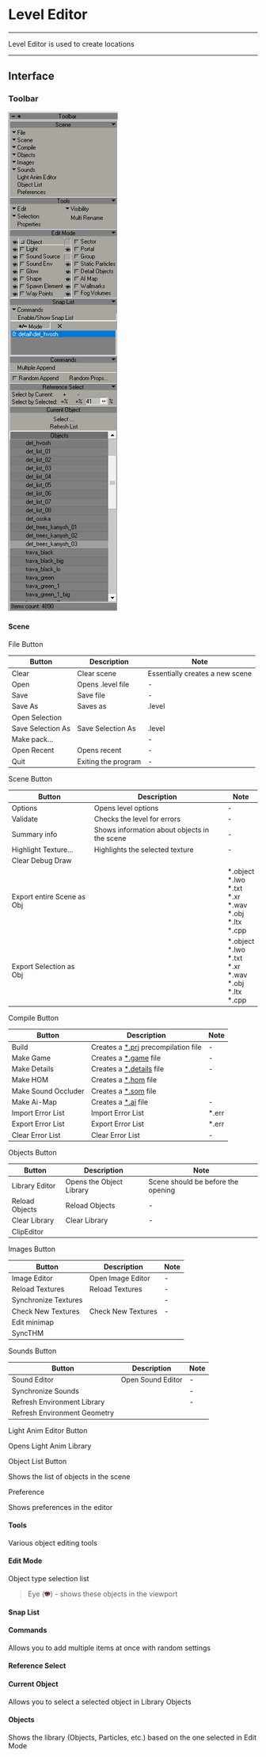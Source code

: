 # Level Editor

___

Level Editor is used to create locations

___

## Interface

### Toolbar

![toolbar centered](./images/level-editor-toolbar.png)

#### Scene

File Button

| Button | Description | Note |
|---|---|---|
| Clear | Clear scene | Essentially creates a new scene |
| Open | Opens .level file | - |
| Save | Save file | - |
| Save As | Saves as | .level |
| Open Selection |  |  |
| Save Selection As | Save Selection As | .level |
| Make pack... |  | - |
| Open Recent | Opens recent | - |
| Quit | Exiting the program | - |

Scene Button

| Button | Description | Note |
|---|---|---|
| Options | Opens level options | - |
| Validate | Checks the level for errors | - |
| Summary info | Shows information about objects in the scene | - |
| Highlight Texture... | Highlights the selected texture | - |
| Clear Debug Draw |  |  |
| Export entire Scene as Obj |  | *.object<br> *.lwo<br> *.txt<br> *.xr<br> *.wav<br> *.obj<br> *.ltx<br> *.cpp |
| Export Selection as Obj |  | *.object<br> *.lwo<br> *.txt<br> *.xr<br> *.wav<br> *.obj<br> *.ltx<br> *.cpp |

Compile Button

| Button | Description | Note |
|---|---|---|
| Build | Creates a [*.prj](../../../file-formats/game-levels/prj.md) precompilation file | - |
| Make Game | Creates a [*.game](../../../file-formats/game-levels/game.md) file | - |
| Make Details | Creates a [*.details](../../../file-formats/game-levels/details.md) file | - |
| Make HOM | Creates a [*.hom](../../../file-formats/game-levels/hom.md) file |  |
| Make Sound Occluder | Creates a [*.som](../../../file-formats/game-levels/som.md) file |  |
| Make Ai-Map | Creates a [*.ai](../../../file-formats/game-levels/ai.md) file | - |
| Import Error List | Import Error List | *.err |
| Export Error List | Export Error List | *.err |
| Clear Error List | Clear Error List | - |

Objects Button

| Button | Description | Note |
|---|---|---|
| Library Editor | Opens the Object Library | Scene should be before the opening |
| Reload Objects | Reload Objects | - |
| Clear Library | Clear Library | - |
| ClipEditor |  |  |

Images Button

| Button | Description | Note |
|---|---|---|
| Image Editor | Open Image Editor | - |
| Reload Textures | Reload Textures | - |
| Synchronize Textures |  | - |
| Check New Textures | Check New Textures | - |
| Edit minimap |  |  |
| SyncTHM |  |  |

Sounds Button

| Button | Description | Note |
|---|---|---|
| Sound Editor | Open Sound Editor | - |
| Synchronize Sounds |  | - |
| Refresh Environment Library |  | - |
| Refresh Environment Geometry |  |  |

Light Anim Editor Button

Opens Light Anim Library

Object List Button

Shows the list of objects in the scene

Preference

Shows preferences in the editor

#### Tools

Various object editing tools

#### Edit Mode

Object type selection list

>Eye (![eye](../icons/eye.bmp)) - shows these objects in the viewport

#### Snap List

#### Commands

Allows you to add multiple items at once with random settings

#### Reference Select

#### Current Object

Allows you to select a selected object in Library Objects

#### Objects

Shows the library (Objects, Particles, etc.) based on the one selected in Edit Mode
